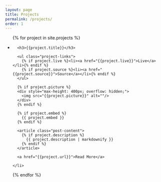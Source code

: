 ```yaml
---
layout: page
title: Projects
permalink: /projects/
order: 1
---
```


<ul class="post-list">
  <!-- sort projects https://github.com/jekyll/jekyll/issues/2515#issuecomment-46107601 -->
  {% for project in site.projects %}
    <li>

      <h3>{{project.title}}</h3>

      <ul class="project-links">
        {% if project.live %}<li><a href="{{project.live}}">Live</a></li>{% endif %}
        {% if project.source %}<li><a href="{{project.source}}">Source</a></li>{% endif %}
      </ul>

      {% if project.picture %}
  	  <div style="max-height: 400px; overflow: hidden;">
  	    <img src="{{project.picture}}" alt=""/>
  	  </div>
      {% endif %}

      {% if project.embed %}
        {{ project.embed }}
      {% endif %}

      <article class="post-content">
        {% if project.description %}
          {{ project.description | markdownify }}
        {% endif %}
      </article>

      <a href="{{project.url}}">Read More</a>

    </li>
  {% endfor %}
</ul>


